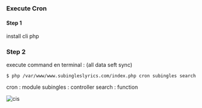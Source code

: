 ### Execute Cron


#### Step 1

install cli php


### Step 2
execute command en terminal :
(all data seft sync)

    $ php /var/www/www.subingleslyrics.com/index.php cron subingles search

cron : module
subingles : controller
search : function


![cis](http://i61.tinypic.com/2wf4b41.png)
